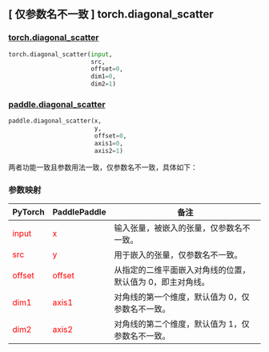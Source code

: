## [ 仅参数名不一致 ] torch.diagonal_scatter

### [torch.diagonal_scatter](https://pytorch.org/docs/stable/generated/torch.diagonal_scatter.html?highlight=diagonal_scatter#torch.diagonal_scatter)

```python
torch.diagonal_scatter(input,
                       src,
                       offset=0,
                       dim1=0,
                       dim2=1)
```

### [paddle.diagonal_scatter](https://www.paddlepaddle.org.cn/documentation/docs/zh/develop/api/paddle/diagonal_scatter_cn.html)

```python
paddle.diagonal_scatter(x,
                        y,
                        offset=0,
                        axis1=0,
                        axis2=1)
```

两者功能一致且参数用法一致，仅参数名不一致，具体如下：

### 参数映射

| PyTorch | PaddlePaddle | 备注                                               |
|---------|--------------| -------------------------------------------------- |
| <font color='red'> input </font>     | <font color='red'> x </font>          | 输入张量，被嵌入的张量，仅参数名不一致。    |
| <font color='red'> src </font>     | <font color='red'> y </font>          | 用于嵌入的张量，仅参数名不一致。    |
| <font color='red'> offset </font>     | <font color='red'> offset </font>          | 从指定的二维平面嵌入对角线的位置，默认值为 0，即主对角线。    |
| <font color='red'> dim1 </font>     | <font color='red'> axis1 </font>          | 对角线的第一个维度，默认值为 0，仅参数名不一致。    |
| <font color='red'> dim2 </font>     | <font color='red'> axis2 </font>          | 对角线的第二个维度，默认值为 1，仅参数名不一致。    |
